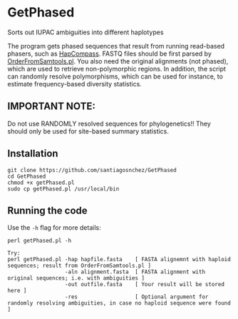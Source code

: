 # GetPhased
Sorts out IUPAC ambiguities into different haplotypes

The program gets phased sequences that result from running read-based phasers, such as [HapCompass](http://www.brown.edu/Research/Istrail_Lab/hapcompass.php). FASTQ files should be first parsed by [OrderFromSamtools.pl](https://github.com/santiagosnchez/OrderFromSamtools). You also need the original alignments (not phased), which are used to retrieve non-polymorphic regions. In addition, the script can randomly resolve polymorphisms, which can be used for instance, to estimate frequency-based diversity statistics.

## IMPORTANT NOTE:
Do not use RANDOMLY resolved sequences for phylogenetics!!
They should only be used for site-based summary statistics.

## Installation

    git clone https://github.com/santiagosnchez/GetPhased
    cd GetPhased
    chmod +x getPhased.pl
    sudo cp getPhased.pl /usr/local/bin

## Running the code

Use the `-h` flag for more details:

    perl getPhased.pl -h
    
    Try:
    perl getPhased.pl -hap hapfile.fasta    [ FASTA alignemnt with haploid sequences; result from OrderFromSamtools.pl ]
                      -aln alignment.fasta  [ FASTA alignment with original sequences; i.e. with ambiguities ]
                      -out outfile.fasta    [ Your result will be stored here ]
                      -res                  [ Optional argument for randomly resolving ambiguities, in case no haploid sequence were found ]
